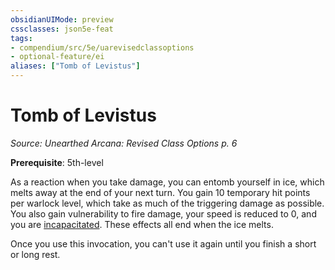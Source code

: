 ```yaml
---
obsidianUIMode: preview
cssclasses: json5e-feat
tags:
- compendium/src/5e/uarevisedclassoptions
- optional-feature/ei
aliases: ["Tomb of Levistus"]
---
```

# Tomb of Levistus
*Source: Unearthed Arcana: Revised Class Options p. 6*  

**Prerequisite**: 5th-level

As a reaction when you take damage, you can entomb yourself in ice, which melts away at the end of your next turn. You gain 10 temporary hit points per warlock level, which take as much of the triggering damage as possible. You also gain vulnerability to fire damage, your speed is reduced to 0, and you are [incapacitated](/Systems/5e/rules/conditions.md#incapacitated). These effects all end when the ice melts.

Once you use this invocation, you can't use it again until you finish a short or long rest.